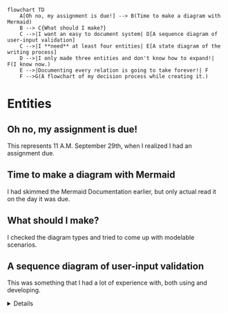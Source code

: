 ```mermaid
flowchart TD
    A[Oh no, my assignment is due!] --> B(Time to make a diagram with Mermaid)
    B --> C{What should I make?}
    C -->|I want an easy to document system| D[A sequence diagram of user-input validation]
    C -->|I **need** at least four entities| E[A state diagram of the writing process]
    D -->|I only made three entities and don't know how to expand!| F(I know now.)
    E -->|Documenting every relation is going to take forever!| F
    F -->G(A flowchart of my decision process while creating it.)
```

# Entities
## __Oh no, my assignment is due!__
This represents 11 A.M. September 29th, when I realized I had an assignment due.
## __Time to make a diagram with Mermaid__
I had skimmed the Mermaid Documentation earlier, but only actual read it on the day it was due.
## __What should I make?__
I checked the diagram types and tried to come up with modelable scenarios.
## A sequence diagram of user-input validation
This was something that I had a lot of experience with, both using and developing.
<details>
```mermaid
sequenceDiagram
    actor U as User
    participant C as Client
    participant S as Server
    Note left of U: Let's try an answer
    U->>C: Answer
    Note right of C: Answer is hashed
    C->>S: Request for URL containing hash
    alt 200 Response
        S->>C: Data
        C->>U: Content
        Note left of U: Hooray, I solved!
    else 4xx Response
        S-->>C: Lack of Data
        C-->>U: Error Message / Lack of Content
        Note left of U: Aw man, I better try something else
    end
```
###### The completed diagram
## A state diagram of the writing process
I thought it would be a nice thing to model, but realized the complexity was much greater than my current skill.
## I know now.
With both of my current options seemingly nonviable, I came up with another.
## A flowchart of my decision process while creating it.
This is said flowchart.

# Relations
The labels on either side show the reasoning behind each decision.
This diagram isn't __entirely__ accurate, as the attempt at a state diagram was directly influenced by the sequence diagram. However, the thought process could have essentially gone the other way, as was thus bifurcated.
